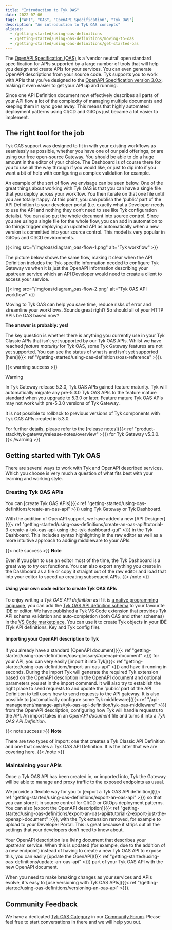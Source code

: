 ```yaml
---
title: "Introduction to Tyk OAS"
date: 2022-07-06
tags: ["API", "OAS", "OpenAPI Specification", "Tyk OAS"]
description: "An introduction to Tyk OAS concepts"
aliases:
  - /getting-started/using-oas-definitions
  - /getting-started/using-oas-definitions/moving-to-oas
  - /getting-started/using-oas-definitions/get-started-oas
---
```


The [OpenAPI Specification (OAS)](https://www.openapis.org) is a ‘vendor neutral’ open standard specification for APIs supported by a large number of tools that will help you design and create APIs for your services. You can even generate OpenAPI descriptions from your source code. Tyk supports you to work with APIs that you've designed to the [OpenAPI Specification version 3.0.x](https://spec.openapis.org/oas/v3.0.3), making it even easier to get your API up and running.

Since one API Definition document now effectively describes all parts of your API flow a lot of the complexity of managing multiple documents and keeping them in sync goes away. This means that highly automated deployment patterns using CI/CD and GitOps just became a lot easier to implement.

## The right tool for the job

Tyk OAS support was designed to fit in with your existing workflows as seamlessly as possible, whether you have one of our paid offerings, or are using our free open-source Gateway. You should be able to do a huge amount in the editor of your choice. The Dashboard is of course there for you to use all the way through if you would like, or just to dip into if you want a bit of help with configuring a complex validation for example. 

An example of the sort of flow we envisage can be seen below. One of the great things about working with Tyk OAS is that you can have a single file that you deploy across your workflow. You then iterate on that one file until you are totally happy. At this point, you can publish the ‘public’ part of the API Definition to your developer portal (i.e. exactly what a Developer needs to use the API and nothing they don’t need to see like Tyk configuration details). You can also put the whole document into source control. Since you are using a single file for the whole flow, you can add in automation to do things trigger deploying an updated API as automatically when a new version is committed into your source control. This model is very popular in GitOps and CI/CD environments.

{{< img src="/img/oas/diagram_oas-flow-1.png" alt="Tyk workflow" >}}

The picture below shows the same flow, making it clear when the API Definition includes the Tyk-specific information needed to configure Tyk Gateway vs when it is just the OpenAPI information describing your upstream service which an API Developer would need to create a client to access your service.

{{< img src="/img/oas/diagram_oas-flow-2.png" alt="Tyk OAS API workflow" >}}

Moving to Tyk OAS can help you save time, reduce risks of error and streamline your workflows. Sounds great right? So should all of your HTTP APIs be OAS based now? 

**The answer is probably: yes!**

The key question is whether there is anything you currently use in your Tyk Classic APIs that isn’t yet supported by our Tyk OAS APIs. Whilst we have reached *feature maturity* for Tyk OAS, some Tyk Gateway features are not yet supported. You can see the status of what is and isn't yet supported [here]({{< ref "/getting-started/using-oas-definitions/oas-reference" >}}).

{{< warning success >}}

Warning

In Tyk Gateway release 5.3.0, Tyk OAS APIs gained feature maturity. Tyk will automatically migrate any pre-5.3.0 Tyk OAS APIs to the feature mature standard when you upgrade to 5.3.0 or later. Feature mature Tyk OAS APIs may not work with pre-5.3.0 versions of Tyk Gateway.

It is not possible to rollback to previous versions of Tyk components with Tyk OAS APIs created in 5.3.0.

For further details, please refer to the [release notes]({{< ref "product-stack/tyk-gateway/release-notes/overview" >}}) for Tyk Gateway v5.3.0.
{{< /warning >}}

## Getting started with Tyk OAS

There are several ways to work with Tyk and OpenAPI described services. Which you choose is very much a question of what fits best with your learning and working style.
<!-- video removed, as it refers to Tyk Cloud "free forever"
We have a video that introduces how to use OpenAPI described APIs with Tyk.

{{< youtube lFxvpCSK9iA >}}
-->

### Creating Tyk OAS APIs

You can [create Tyk OAS APIs]({{< ref "getting-started/using-oas-definitions/create-an-oas-api" >}}) using Tyk Gateway or Tyk Dashboard.

With the addition of OpenAPI support, we have added a new [API Designer]({{< ref "getting-started/using-oas-definitions/create-an-oas-api#tutorial-3-create-a-tyk-oas-api-using-the-tyk-dashboard-gui" >}}) in the Tyk Dashboard. This includes syntax highlighting in the raw editor as well as a more intuitive approach to adding middleware to your APIs.

{{< note success >}}
**Note**  

Even if you plan to use an editor most of the time, the Tyk Dashboard is a great way to try out functions. You can also export anything you create in the Dashboard as a file or copy it straight out of the raw editor and load that into your editor to speed up creating subsequent APIs.
{{< /note >}}

#### Using your own code editor to create Tyk OAS APIs

To enjoy writing a *Tyk OAS API definition* as if it is [a native programming language](https://tyk.io/blog/get-productive-with-the-tyk-intellisense-extension/), you can add the [Tyk OAS API definition schema](https://raw.githubusercontent.com/TykTechnologies/tyk-schemas/main/JSON/draft-04/schema_TykOasApiDef_3.0.x.json) to your favourite IDE or editor. We have published a Tyk VS Code extension that provides Tyk API schema validation and auto-completion (both OAS and other schemas) in the [VS Code marketplace](https://marketplace.visualstudio.com/items?itemName=TykTechnologiesLimited.tyk-schemas). You can use it to create Tyk objects in your IDE (Tyk API definitions, Key and Tyk config file).

#### Importing your OpenAPI description to Tyk

If you already have a standard [OpenAPI document]({{< ref "getting-started/using-oas-definitions/oas-glossary#openapi-document" >}}) for your API, you can very easily [import it into Tyk]({{< ref "getting-started/using-oas-definitions/import-an-oas-api" >}}) and have it running in seconds. During the import Tyk will generate the required Tyk extension based on the OpenAPI description in the OpenAPI document and optional parameters you set in the import command. It will also try to establish the right place to send requests to and update the ‘public’ part of the API Definition to tell users how to send requests to the API gateway. It is also possible to [automatically configure some Tyk middleware]({{< ref "/api-management/manage-apis/tyk-oas-api-definition/tyk-oas-middleware" >}}) from the OpenAPI description, configuring how Tyk will handle requests to the API. An import takes in an *OpenAPI document* file and turns it into a *Tyk OAS API Definition*.

{{< note success >}}
**Note**  

There are two types of import: one that creates a Tyk Classic API Definition and one that creates a Tyk OAS API Definition. It is the latter that we are covering here.
{{< /note >}}

### Maintaining your APIs

Once a Tyk OAS API has been created in, or imported into, Tyk the Gateway will be able to manage and proxy traffic to the exposed endpoints as usual.

We provide a flexible way for you to [export a Tyk OAS API definition]({{< ref "getting-started/using-oas-definitions/export-an-oas-api" >}}) so that you can store it in source control for CI/CD or GitOps deployment patterns. You can also [export the OpenAPI description]({{< ref "getting-started/using-oas-definitions/export-an-oas-api#tutorial-2-export-just-the-openapi-document" >}}), with the Tyk extension removed, for example to upload to your Developer Portal. This is great because it strips out all the settings that your developers don’t need to know about.

Your OpenAPI description is a living document that describes your upstream service. When this is updated (for example, due to the addition of a new endpoint) instead of having to create a new Tyk OAS API to expose this, you can easily [update the OpenAPI]({{< ref "getting-started/using-oas-definitions/update-an-oas-api" >}}) part of your Tyk OAS API with the new OpenAPI document.

When you need to make breaking changes as your services and APIs evolve, it's easy to [use versioning with Tyk OAS APIs]({{< ref "/getting-started/using-oas-definitions/versioning-an-oas-api" >}}).

## Community Feedback
 
We have a dedicated [Tyk OAS Category](https://community.tyk.io/c/oas/21) in our [Community Forum](https://community.tyk.io/). Please feel free to start conversations in there and we will help you out.
